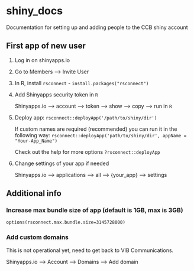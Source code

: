 # shiny_docs
Documentation for setting up and adding people to the CCB shiny account

## First app of new user

1. Log in on shinyapps.io
2. Go to Members --> Invite User
3. In R, install `rsconnect` - `install.packages("rsconnect")`
4. Add Shinyapps security token in `R`

   Shinyapps.io --> account --> token --> show --> copy --> run in `R`
6. Deploy app: `rsconnect::deployApp('/path/to/shiny/dir')`

   If custom names are required (recommended) you can run it in the following way: `rsconnect::deployApp('path/to/shiny/dir', appName = "Your-App_Name")`

   Check out the help for more options `?rsconnect::deployApp`
8. Change settings of your app if needed

   Shinyapps.io --> applications --> all --> {your_app} --> settings


## Additional info
### Increase max bundle size of app (default is 1GB, max is 3GB)

`options(rsconnect.max.bundle.size=3145728000)`


### Add custom domains
This is not operational yet, need to get back to VIB Communications.

Shinyapps.io --> Account --> Domains --> Add domain


